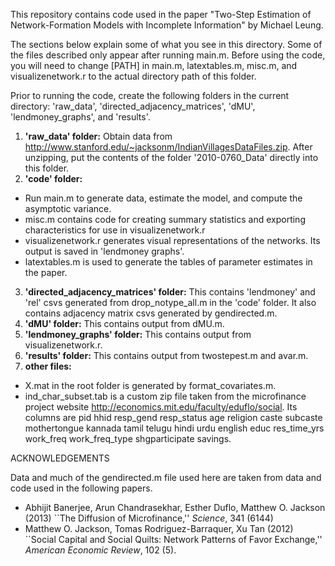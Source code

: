 This repository contains code used in the paper "Two-Step Estimation of Network-Formation Models with Incomplete Information" by Michael Leung. 

The sections below explain some of what you see in this directory. Some of the files described only appear after running main.m. Before using the code, you will need to change [PATH] in main.m, latextables.m, misc.m, and visualizenetwork.r to the actual directory path of this folder. 

Prior to running the code, create the following folders in the current directory: 'raw\_data', 'directed\_adjacency\_matrices', 'dMU', 'lendmoney\_graphs', and 'results'.

1. __'raw\_data' folder:__ Obtain data from http://www.stanford.edu/~jacksonm/IndianVillagesDataFiles.zip. After unzipping, put the contents of the folder '2010-0760\_Data' directly into this folder.
2. __'code' folder:__
* Run main.m to generate data, estimate the model, and compute the asymptotic variance. 
* misc.m contains code for creating summary statistics and exporting characteristics for use in visualizenetwork.r
* visualizenetwork.r generates visual representations of the networks. Its output is saved in 'lendmoney graphs'.
* latextables.m is used to generate the tables of parameter estimates in the paper.
3. __'directed\_adjacency\_matrices' folder:__ This contains 'lendmoney' and 'rel' csvs generated from drop\_notype\_all.m in the 'code' folder. It also contains adjacency matrix csvs generated by gendirected.m.
4. __'dMU' folder:__ This contains output from dMU.m.
5. __'lendmoney\_graphs' folder:__ This contains output from visualizenetwork.r.
6. __'results' folder:__ This contains output from twostepest.m and avar.m.
7. __other files:__
* X.mat in the root folder is generated by format\_covariates.m.
* ind\_char\_subset.tab is a custom zip file taken from the microfinance project website http://economics.mit.edu/faculty/eduflo/social. Its columns are pid hhid resp\_gend resp\_status age religion caste subcaste mothertongue kannada tamil telugu hindi urdu english educ res\_time\_yrs work\_freq work\_freq\_type shgparticipate savings.


ACKNOWLEDGEMENTS

Data and much of the gendirected.m file used here are taken from data and code used in the following papers.
* Abhijit Banerjee, Arun Chandrasekhar, Esther Duflo, Matthew O. Jackson (2013) ``The Diffusion of Microfinance,'' _Science_, 341 (6144)
* Matthew O. Jackson, Tomas Rodriguez-Barraquer, Xu Tan (2012) ``Social Capital and Social Quilts: Network Patterns of Favor Exchange,'' _American Economic Review_, 102 (5).

